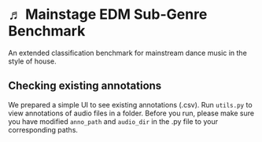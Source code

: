# ♬ Mainstage EDM Sub-Genre Benchmark
An extended classification benchmark for mainstream dance music in the style of house.

## Checking existing annotations
We prepared a simple UI to see existing annotations (.csv). Run ```utils.py``` to view annotations of audio files in a folder. Before you run, please make sure you have modified ```anno_path``` and ```audio_dir``` in the .py file to your corresponding paths.
